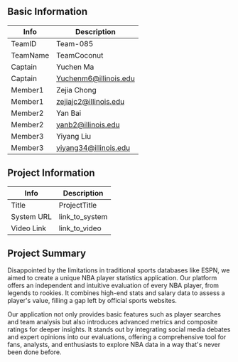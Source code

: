 ## Basic Information

|   Info      |        Description     |
| ----------- | ---------------------- |
| TeamID      |        Team-085        |
| TeamName    |        TeamCoconut   |  
| Captain     |         Yuchen Ma      |  
| Captain     |Yuchenm6@illinois.edu   |
| Member1     |        Zejia Chong       |
| Member1     |   zejiajc2@illinois.edu  |
| Member2     |    Yan Bai                    |
| Member2     |  yanb2@illinois.edu                      |
| Member3     |Yiyang Liu                        |
| Member3     |yiyang34@illinois.edu                        |


## Project Information

|   Info      |        Description     |
| ----------- | ---------------------- |
|  Title      |       ProjectTitle     |
| System URL  |      link_to_system    |
| Video Link  |      link_to_video     |

## Project Summary

Disappointed by the limitations in traditional sports databases like ESPN, we aimed to create a unique NBA player statistics application. Our platform offers an independent and intuitive evaluation of every NBA player, from legends to rookies. It combines high-end stats and salary data to assess a player's value, filling a gap left by official sports websites.

Our application not only provides basic features such as player searches and team analysis but also introduces advanced metrics and composite ratings for deeper insights. It stands out by integrating social media debates and expert opinions into our evaluations, offering a comprehensive tool for fans, analysts, and enthusiasts to explore NBA data in a way that's never been done before.
